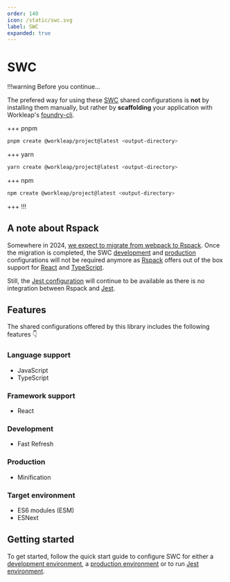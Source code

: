 ```yaml
---
order: 140
icon: /static/swc.svg
label: SWC
expanded: true
---
```


# SWC

!!!warning Before you continue...

The prefered way for using these [SWC](https://swc.rs/) shared configurations is **not** by installing them manually, but rather by **scaffolding** your application with Workleap's [foundry-cli](https://github.com/gsoft-inc/wl-foundry-cli).

+++ pnpm
```bash
pnpm create @workleap/project@latest <output-directory>
```
+++ yarn
```bash
yarn create @workleap/project@latest <output-directory>
```
+++ npm
```bash
npm create @workleap/project@latest <output-directory>
```
+++
!!!

## A note about Rspack

Somewhere in 2024, [we expect to migrate from webpack to Rspack](../webpack/default.md#a-note-about-rspack). Once the migration is completed, the SWC [development](configure-dev.md) and [production](configure-build.md) configurations will not be required anymore as [Rspack](https://www.rspack.dev/) offers out of the box support for [React](https://react.dev/) and [TypeScript](https://www.typescriptlang.org/). 

Still, the [Jest configuration](configure-jest.md) will continue to be available as there is no integration between Rspack and [Jest](https://jestjs.io/).

## Features

The shared configurations offered by this library includes the following features 👇

### Language support

- JavaScript
- TypeScript

### Framework support

- React

### Development

- Fast Refresh

### Production

- Minification

### Target environment

- ES6 modules (ESM)
- ESNext

## Getting started

To get started, follow the quick start guide to configure SWC for either a [development environment](configure-dev.md), a [production environment](configure-build.md) or to run [Jest environment](configure-jest.md).
